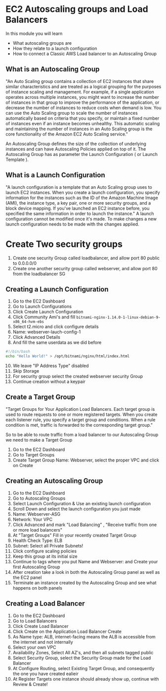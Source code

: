 # EC2 Autoscaling groups and Load Balancers

In this module you will learn
* What autoscaling groups are
* How they relate to a launch configuration
* How to connect a Classic AWS Load balancer to an Autoscaling Group


## What is an Autoscaling Group


"An Auto Scaling group contains a collection of EC2 instances that share similar characteristics and are treated as a logical grouping for the purposes of instance scaling and management. For example, if a single application operates across multiple instances, you might want to increase the number of instances in that group to improve the performance of the application, or decrease the number of instances to reduce costs when demand is low. You can use the Auto Scaling group to scale the number of instances automatically based on criteria that you specify, or maintain a fixed number of instances even if an instance becomes unhealthy. This automatic scaling and maintaining the number of instances in an Auto Scaling group is the core functionality of the Amazon EC2 Auto Scaling service."

An Autoscaling Group defines the size of the collection of underlying instances and can have Autoscaling Policies applied on top of it. The Autoscaling Group has as parameter the Launch Configuration ( or Launch Template ).


## What is a Launch Configuration

"A launch configuration is a template that an Auto Scaling group uses to launch EC2 instances. When you create a launch configuration, you specify information for the instances such as the ID of the Amazon Machine Image (AMI), the instance type, a key pair, one or more security groups, and a block device mapping. If you've launched an EC2 instance before, you specified the same information in order to launch the instance."
A launch configuration cannot be modified once it's made. To make changes a new launch configuration needs to be made with the changes applied.


# Create Two security groups
1. Create one security Group called loadbalancer, and allow port 80 public to 0.0.0.0/0
2. Create one another security group called webserver, and allow port 80 from the loadbalancer SG

## Creating a Launch Configuration
1. Go to the EC2 Dashboard
2. Go to Launch Configurations
3. Click Create Launch Configuration
4. Click Community Ami's and fill  `bitnami-nginx-1.14.0-1-linux-debian-9-x86_64-hvm-ebs`
5. Select t2.micro and click configure details
6. Name: webserver-lauch-config-1
7. Click Advanced Details
9. And fill the same userdata as we did before
```bash
#!/bin/bash
echo "Hello World!" > /opt/bitnami/nginx/html/index.html
```
10. We leave "IP Address Type" disabled
11. Skip Storage
12. For security group select the created webserver security Group
13. Continue creation without a keypair

## Create a Target Group

"Target Groups for Your Application Load Balancers. Each target group is used to route requests to one or more registered targets. When you create each listener rule, you specify a target group and conditions. When a rule condition is met, traffic is forwarded to the corresponding target group."

So to be able to route traffic from a load balancer to our Autoscaling Group we need to make a Target Group
1. Go to the EC2 Dashboard
2. Go to Target Groups
3. Create Target Group
Name: Webserver, select the proper VPC and click on Create

## Creating an Autoscaling Group
1. Go to the EC2 Dashboard
2. Go to Autoscaling Groups
3. Select Launch Configuration & Use an existing launch configuration
4. Scroll Down and select the launch configuration you just made
5. Name: Webserver-ASG
6. Network: Your VPC
7. Click Advanced and mark "Load Balancing" , "Receive traffic from one or more load balancers"
8. At "Target Groups" Fill in your recently created Target Group
9. Health Check Type: ELB
10. Subnet: Select all Private Subnets!
11. Click configure scaling policies
12. Keep this group at its initial size
13. Continue to tags where you put Name and Webserver: and Create your first Autoscaling Group
13. After creation take a look in both the Autoscaling Group panel as well as the EC2 panel
14. Terminate an instance created by the Autoscaling Group and see what happens on both panels

## Creating a Load Balancer
1. Go to the EC2 Dashboard
2. Go to Load Balancers
3. Click Create Load Balancer
4. Click Create on the Application Load Balancer Create
5. As Name type: ALB, internet-facing means the ALB is accessible from the internet and not internally
6. Select your own VPC
7. Availability Zones, Select All AZ's, and then all subnets tagged public
8. Select Security Group, select the Security Group made for the Load Balancer
9. At Configure Routing, select Existing Target Group, and consequently the one you have created ealieir
10. At Register Targets one instance should already show up, continue with Review & Create!


